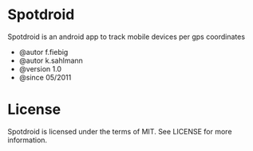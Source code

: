 # Spotdroid

Spotdroid is an android app to track mobile devices per gps coordinates

- @autor       f.fiebig <webpiraten>
- @autor       k.sahlmann
- @version     1.0
- @since       05/2011

# License

Spotdroid is licensed under the terms of MIT. See LICENSE for more information.